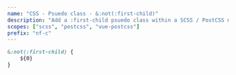 ```yaml
---
name: "CSS - Psuedo class - &:not(:first-child)"
description: "Add a :first-child psuedo class within a SCSS / PostCSS nested selector, inside a :not() inversion"
scopes: ["scss", "postcss", "vue-postcss"]
prefix: "nf-c"
---
```


```scss
&:not(:first-child) {
	${0}
}
```

